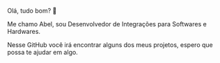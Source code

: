 Olá, tudo bom? 👋

Me chamo Abel, sou Desenvolvedor de Integrações para Softwares e Hardwares.

Nesse GitHub você irá encontrar alguns dos meus projetos, espero que possa te ajudar em algo.






